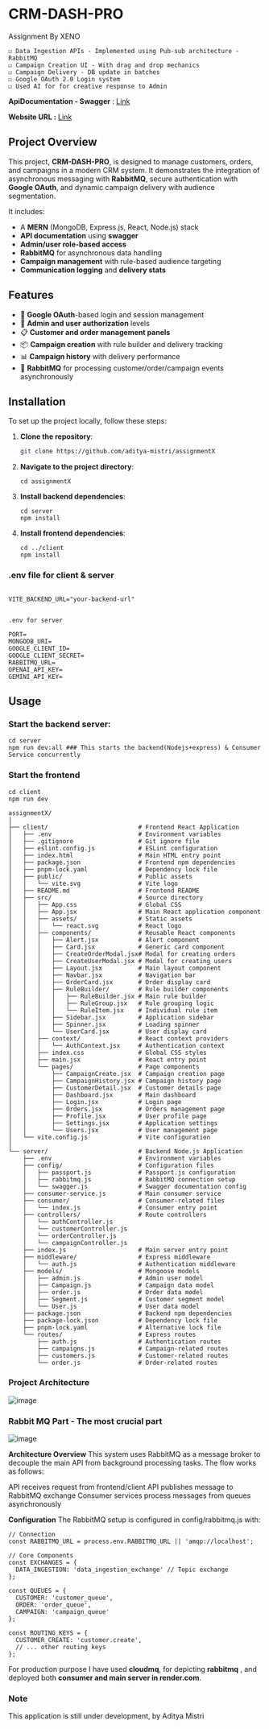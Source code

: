 # **CRM-DASH-PRO**
Assignment By XENO
```
☑️ Data Ingestion APIs - Implemented using Pub-sub architecture - RabbitMQ
☑️ Campaign Creation UI - With drag and drop mechanics 
☑️ Campaign Delivery - DB update in batches
☑️ Google OAuth 2.0 Login system
☑️ Used AI for for creative response to Admin 
```

**ApiDocumentation - Swagger** : [Link](https://assignmentx-k4ii.onrender.com/api-docs/)

**Website URL :** [Link](https://assignment-x-ruddy.vercel.app)

## **Project Overview**

This project, **CRM-DASH-PRO**, is designed to manage customers, orders, and campaigns in a modern CRM system. It demonstrates the integration of asynchronous messaging with **RabbitMQ**, secure authentication with **Google OAuth**, and dynamic campaign delivery with audience segmentation.

It includes:
- A **MERN** (MongoDB, Express.js, React, Node.js) stack
- **API documentation** using **swagger**
- **Admin/user role-based access**
- **RabbitMQ** for asynchronous data handling
- **Campaign management** with rule-based audience targeting
- **Communication logging** and **delivery stats**

## **Features**

- 🔐 **Google OAuth**-based login and session management
- 👤 **Admin and user authorization** levels
- 📋 **Customer and order management panels**
- 📦 **Campaign creation** with rule builder and delivery tracking
- 📊 **Campaign history** with delivery performance
- 🐇 **RabbitMQ** for processing customer/order/campaign events asynchronously

## **Installation**

To set up the project locally, follow these steps:

1. **Clone the repository**:
    ```bash
    git clone https://github.com/aditya-mistri/assignmentX
    ```

2. **Navigate to the project directory**:
    ```
    cd assignmentX
    ```

3. **Install backend dependencies**:
    ```
    cd server
    npm install
    ```

4. **Install frontend dependencies**:
    ```
    cd ../client
    npm install
    ```

### **.env file for client & server**

```env

VITE_BACKEND_URL="your-backend-url"


.env for server

PORT=
MONGODB_URI=
GOOGLE_CLIENT_ID=
GOOGLE_CLIENT_SECRET=
RABBITMQ_URL=
OPENAI_API_KEY=
GEMINI_API_KEY=
```

## Usage
### Start the backend server:

```
cd server
npm run dev:all ### This starts the backend(Nodejs+express) & Consumer Service concurrently
```
### Start the frontend
```
cd client
npm run dev

```

```
assignmentX/
│
├── client/                         # Frontend React Application
│   ├── .env                        # Environment variables
│   ├── .gitignore                  # Git ignore file
│   ├── eslint.config.js            # ESLint configuration
│   ├── index.html                  # Main HTML entry point
│   ├── package.json                # Frontend npm dependencies
│   ├── pnpm-lock.yaml              # Dependency lock file
│   ├── public/                     # Public assets
│   │   └── vite.svg                # Vite logo
│   ├── README.md                   # Frontend README
│   ├── src/                        # Source directory
│   │   ├── App.css                 # Global CSS
│   │   ├── App.jsx                 # Main React application component
│   │   ├── assets/                 # Static assets
│   │   │   └── react.svg           # React logo
│   │   ├── components/             # Reusable React components
│   │   │   ├── Alert.jsx           # Alert component
│   │   │   ├── Card.jsx            # Generic card component
│   │   │   ├── CreateOrderModal.jsx# Modal for creating orders
│   │   │   ├── CreateUserModal.jsx # Modal for creating users
│   │   │   ├── Layout.jsx          # Main layout component
│   │   │   ├── Navbar.jsx          # Navigation bar
│   │   │   ├── OrderCard.jsx       # Order display card
│   │   │   ├── RuleBuilder/        # Rule builder components
│   │   │   │   ├── RuleBuilder.jsx # Main rule builder
│   │   │   │   ├── RuleGroup.jsx   # Rule grouping logic
│   │   │   │   └── RuleItem.jsx    # Individual rule item
│   │   │   ├── Sidebar.jsx         # Application sidebar
│   │   │   ├── Spinner.jsx         # Loading spinner
│   │   │   └── UserCard.jsx        # User display card
│   │   ├── context/                # React context providers
│   │   │   └── AuthContext.jsx     # Authentication context
│   │   ├── index.css               # Global CSS styles
│   │   ├── main.jsx                # React entry point
│   │   └── pages/                  # Page components
│   │       ├── CampaignCreate.jsx  # Campaign creation page
│   │       ├── CampaignHistory.jsx # Campaign history page
│   │       ├── CustomerDetail.jsx  # Customer details page
│   │       ├── Dashboard.jsx       # Main dashboard
│   │       ├── Login.jsx           # Login page
│   │       ├── Orders.jsx          # Orders management page
│   │       ├── Profile.jsx         # User profile page
│   │       ├── Settings.jsx        # Application settings
│   │       └── Users.jsx           # User management page
│   └── vite.config.js              # Vite configuration
│
└── server/                         # Backend Node.js Application
    ├── .env                        # Environment variables
    ├── config/                     # Configuration files
    │   ├── passport.js             # Passport.js configuration
    │   ├── rabbitmq.js             # RabbitMQ connection setup
    │   └── swagger.js              # Swagger documentation config
    ├── consumer-service.js         # Main consumer service
    ├── consumer/                   # Consumer-related files
    │   └── index.js                # Consumer entry point
    ├── controllers/                # Route controllers
    │   └── authController.js
    │   └── customerController.js
    │   └── orderController.js
    │   └── campaignController.js
    ├── index.js                    # Main server entry point
    ├── middleware/                 # Express middleware
    │   └── auth.js                 # Authentication middleware
    ├── models/                     # Mongoose models
    │   ├── admin.js                # Admin user model
    │   ├── Campaign.js             # Campaign data model
    │   ├── order.js                # Order data model
    │   ├── Segment.js              # Customer segment model
    │   └── User.js                 # User data model
    ├── package.json                # Backend npm dependencies
    ├── package-lock.json           # Dependency lock file
    ├── pnpm-lock.yaml              # Alternative lock file
    └── routes/                     # Express routes
        ├── auth.js                 # Authentication routes
        ├── campaigns.js            # Campaign-related routes
        ├── customers.js            # Customer-related routes
        └── order.js                # Order-related routes

```

### **Project Architecture**
![image](https://github.com/user-attachments/assets/64d98092-d9dd-45f7-8b0f-7e4b1ce6470e)

### **Rabbit MQ Part - The most crucial part**

![image](https://github.com/user-attachments/assets/52d1b199-58b5-4545-afa0-1f705e1bd7d2)

**Architecture Overview**
This system uses RabbitMQ as a message broker to decouple the main API from background processing tasks. The flow works as follows:

API receives request from frontend/client
API publishes message to RabbitMQ exchange
Consumer services process messages from queues asynchronously


**Configuration**
The RabbitMQ setup is configured in config/rabbitmq.js with:

```
// Connection
const RABBITMQ_URL = process.env.RABBITMQ_URL || 'amqp://localhost';

// Core Components
const EXCHANGES = {
  DATA_INGESTION: 'data_ingestion_exchange' // Topic exchange
};

const QUEUES = {
  CUSTOMER: 'customer_queue',
  ORDER: 'order_queue',
  CAMPAIGN: 'campaign_queue'
};

const ROUTING_KEYS = {
  CUSTOMER_CREATE: 'customer.create',
  // ... other routing keys
};

```

For production purpose I have used **cloudmq**, for depicting **rabbitmq** , and deployed both **consumer and main server in render.com**.


### **Note**

This application is still under development, by Aditya Mistri
